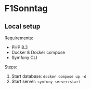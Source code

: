 # F1Sonntag

## Local setup

Requirements:

-   PHP 8.3
-   Docker & Docker compose
-   Symfony CLI

Steps:

1. Start database: `docker compose up -d`
2. Start server: `symfony server:start`
